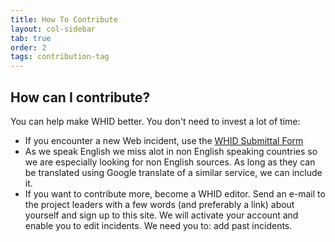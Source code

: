 ```yaml
---
title: How To Contribute
layout: col-sidebar
tab: true
order: 2
tags: contribution-tag
---
```


## How can I contribute?

You can help make WHID better. You don't need to invest a lot of time:

* If you encounter a new Web incident, use the [WHID Submittal Form](https://docs.google.com/forms/d/e/1FAIpQLSdRxE1DqOsgKf_nMNwtb2vY3EBRKsBgc0-sBzVdj5zud0HwEQ/viewform?embedded=true&formkey=dHktV0FmWGMyTDZPbkZtOEJXNzhPbXc6MQ&pli=1)
* As we speak English we miss alot in non English speaking countries so we are especially looking for non English sources. As long as they can be translated using Google translate of a similar service, we can include it.
* If you want to contribute more, become a WHID editor. Send an e-mail to the project leaders with a few words (and preferably a link) about yourself and sign up to this site. We will activate your account and enable you to edit incidents. We need you to:
add past incidents. 
